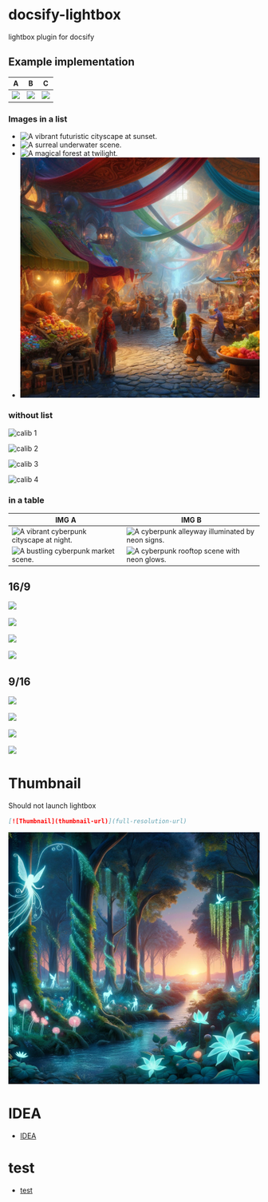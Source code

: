 # docsify-lightbox
lightbox plugin for docsify


## Example implementation  

| A  | B  | C |
| - | - | - |
| ![](./media/DALL·E%202024-05-18%2011.43.04%20-%20A%20cyberpunk%20city%20at%20night%20with%20neon%20lights,%20tall%20skyscrapers,%20and%20a%20bustling%20street%20filled%20with%20people%20in%20futuristic%20attire.%20The%20buildings%20are%20adorned.webp)  | ![](./media/DALL·E%202024-05-18%2011.43.21%20-%20A%20cyberpunk%20alleyway%20at%20night,%20illuminated%20by%20neon%20signs%20and%20holographic%20advertisements.%20The%20walls%20are%20covered%20with%20graffiti,%20and%20the%20ground%20is%20wet,%20r.webp)  | ![](./media/DALL·E%202024-05-18%2011.43.30%20-%20A%20cyberpunk%20market%20scene%20at%20night%20with%20stalls%20selling%20futuristic%20gadgets%20and%20neon%20signs%20everywhere.%20The%20market%20is%20crowded%20with%20people%20wearing%20cybernet.webp)|


### Images in a list

* ![A vibrant futuristic cityscape at sunset.](./media/DALL·E%202024-05-18%2010.48.30%20-%20A%20vibrant,%20futuristic%20cityscape%20at%20sunset%20with%20neon%20lights,%20diverse%20architecture,%20and%20flying%20cars%20in%20the%20sky.%20The%20buildings%20have%20various%20shapes%20and%20si.webp)
* ![A surreal underwater scene.](./media/DALL·E%202024-05-18%2010.49.04%20-%20A%20surreal%20underwater%20scene%20with%20glowing%20coral%20reefs,%20colorful%20fish,%20and%20mysterious%20sea%20creatures.%20The%20water%20is%20crystal%20clear,%20with%20beams%20of%20sunlight%20f.webp)
* ![A magical forest at twilight.](./media/DALL·E%202024-05-18%2010.49.27%20-%20A%20magical%20forest%20at%20twilight,%20filled%20with%20glowing%20plants,%20mystical%20creatures,%20and%20a%20sparkling%20river.%20The%20trees%20are%20tall%20and%20ancient,%20with%20bioluminesce.webp)
* ![A bustling fantasy marketplace.](./media/ae29b058-6fee-45cc-a93d-9d94f127f91c.webp)

### without list 

![calib 1](./media/DALL·E%202024-05-18%2011.38.53%20-%20An%20intricate%20and%20creative%20design%20in%20CMYK%20colors,%20incorporating%20a%20hidden%20color%20calibration%20pattern.%20The%20design%20should%20be%20complex%20and%20detailed,%20using%20ab.webp)

![calib 2](./media/DALL·E%202024-05-18%2011.39.36%20-%20An%20intricate%20and%20creative%20design%20in%20CMYK%20colors,%20incorporating%20a%20hidden%20color%20calibration%20pattern.%20The%20design%20should%20be%20complex%20and%20detailed,%20using%20ab.webp)


![calib 3](./media/DALL·E%202024-05-18%2011.39.43%20-%20An%20intricate%20and%20creative%20design%20in%20CMYK%20colors,%20incorporating%20a%20hidden%20color%20calibration%20pattern.%20The%20design%20should%20be%20complex%20and%20detailed,%20using%20ab.webp)

![calib 4](./media/DALL·E%202024-05-18%2011.39.51%20-%20An%20intricate%20and%20creative%20design%20in%20CMYK%20colors,%20incorporating%20a%20hidden%20color%20calibration%20pattern.%20The%20design%20should%20be%20complex%20and%20detailed,%20using%20ab.webp)

### in a table

| IMG A    | IMG B |
| -------- | ------- |
| ![A vibrant cyberpunk cityscape at night.](./media/DALL·E%202024-05-18%2011.43.04%20-%20A%20cyberpunk%20city%20at%20night%20with%20neon%20lights,%20tall%20skyscrapers,%20and%20a%20bustling%20street%20filled%20with%20people%20in%20futuristic%20attire.%20The%20buildings%20are%20adorned.webp)   | ![A cyberpunk alleyway illuminated by neon signs.](./media/DALL·E%202024-05-18%2011.43.21%20-%20A%20cyberpunk%20alleyway%20at%20night,%20illuminated%20by%20neon%20signs%20and%20holographic%20advertisements.%20The%20walls%20are%20covered%20with%20graffiti,%20and%20the%20ground%20is%20wet,%20r.webp)    |
| ![A bustling cyberpunk market scene.](./media/DALL·E%202024-05-18%2011.43.30%20-%20A%20cyberpunk%20market%20scene%20at%20night%20with%20stalls%20selling%20futuristic%20gadgets%20and%20neon%20signs%20everywhere.%20The%20market%20is%20crowded%20with%20people%20wearing%20cybernet.webp)  |  ![A cyberpunk rooftop scene with neon glows.](./media/DALL·E%202024-05-18%2011.43.37%20-%20A%20cyberpunk%20rooftop%20scene%20at%20night,%20with%20neon%20lights%20from%20nearby%20buildings%20casting%20colorful%20glows.%20The%20rooftops%20are%20filled%20with%20antennas,%20satellite%20di.webp)    |


## 16/9

![](./media/DALL·E%202024-05-27%2014.08.14%20-%20A%20creative%20color%20calibration%20image%20in%20a%2016%209%20ratio.%20The%20image%20features%20a%20gradient%20spectrum%20of%20vibrant%20colors%20including%20red,%20orange,%20yellow,%20green,%20blu.webp)

![](./media/DALL·E%202024-05-27%2014.12.20%20-%20A%20full-screen,%20colorful%20and%20creative%20image%20filled%20with%20vibrant%20imagery.%20The%20design%20includes%20abstract%20patterns,%20geometric%20shapes,%20and%20flowing%20lines%20in%20.webp)

![](./media/DALL·E%202024-05-27%2014.14.39%20-%20A%20super%20sharp,%20colorful%20futuristic%20cyberpunk%20cityscape%20at%20sunrise%20in%20a%2016%209%20ratio.%20The%20scene%20features%20towering%20skyscrapers%20with%20neon%20lights,%20flying%20ca.webp)

![](./media/DALL·E%202024-05-27%2014.17.54%20-%20An%20ultra%20high-resolution%20macro%20photograph%20of%20a%20vibrant%20mitochondria%20process%20inside%20a%20cell%20in%20a%2016%209%20ratio.%20The%20image%20captures%20the%20intricate%20details%20of.webp)

## 9/16 

![](./media/DALL·E%202024-05-27%2014.21.45%20-%20An%20ultra%20high-resolution%20macro%20illustration%20of%20the%20energy%20states%20of%20electrons%20in%20a%20uranium%20atom%20during%20fusion,%20in%20a%209%2016%20ratio.%20The%20illustration%20is%20su.webp)

![](./media/DALL·E%202024-05-27%2014.24.15%20-%20An%20ultra%20high-resolution%20macro%20illustration%20of%20the%20energy%20states%20of%20electrons%20in%20a%20uranium%20atom%20during%20fusion,%20in%20a%209%2016%20ratio.%20The%20illustration%20is%20su.webp)

![](./media/DALL·E%202024-05-27%2014.24.23%20-%20An%20ultra%20high-resolution%20macro%20illustration%20of%20the%20energy%20states%20of%20electrons%20in%20a%20uranium%20atom%20during%20fission,%20in%20a%209%2016%20ratio.%20The%20illustration%20is%20s.webp)

![](./media/DALL·E%202024-05-27%2014.24.35%20-%20An%20ultra%20high-resolution%20macro%20illustration%20of%20the%20energy%20states%20of%20electrons%20in%20a%20uranium%20atom%20during%20fission,%20in%20a%209%2016%20ratio.%20The%20illustration%20is%20s.webp)


# Thumbnail

Should not launch lightbox

```markdown
[![Thumbnail](thumbnail-url)](full-resolution-url)
```

[![Thumbnail test](./media/thumb/thumb_forest.webp)](./media/thumb/forest_hi.webp)



#  IDEA
* [IDEA](./idea.md)

# test 
* [test](./test.md)